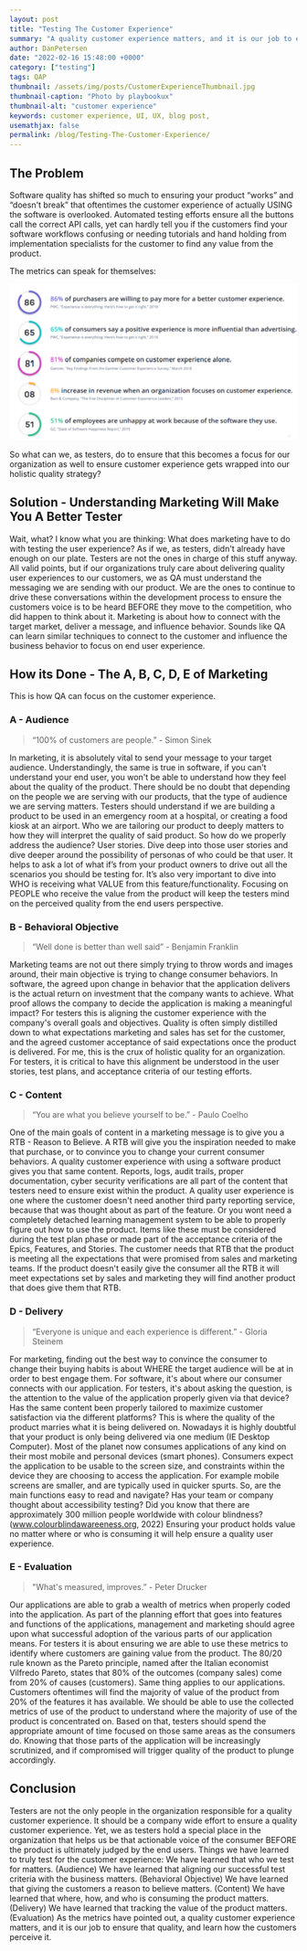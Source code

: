 ```yaml
---
layout: post
title: "Testing The Customer Experience"
summary: "A quality customer experience matters, and it is our job to ensure that quality, and learn how the customers perceive it."
author: DanPetersen
date: "2022-02-16 15:48:00 +0000"
category: ["testing"]
tags: QAP
thumbnail: /assets/img/posts/CustomerExperienceThumbnail.jpg
thumbnail-caption: "Photo by playbookux"
thumbnail-alt: "customer experience"
keywords: customer experience, UI, UX, blog post,
usemathjax: false
permalink: /blog/Testing-The-Customer-Experience/
---
```


## The Problem
Software quality has shifted so much to ensuring your product “works” and “doesn't break” that oftentimes the customer experience of actually USING the software is overlooked. Automated testing efforts ensure all the buttons call the correct API calls, yet can hardly tell you if the customers find your software workflows confusing or needing tutorials and hand holding from implementation specialists for the customer to find any value from the product.

The metrics can speak for themselves:

![Customer Expereince Metrics](/assets/img/posts/CustomerExperienceMetrics.png)

So what can we, as testers, do to ensure that this becomes a focus for our organization as well to ensure customer experience gets wrapped into our holistic quality strategy?

## Solution - Understanding Marketing Will Make You A Better Tester
Wait, what? I know what you are thinking:
What does marketing have to do with testing the user experience? 
As if we, as testers, didn't already have enough on our plate. 
Testers are not the ones in charge of this stuff anyway.
All valid points, but if our organizations truly care about delivering quality user experiences to our customers, we as QA must understand the messaging we are sending with our product. We are the ones to continue to drive these conversations within the development process to ensure the customers voice is to be heard BEFORE they move to the competition, who did happen to think about it. 
Marketing is about how to connect with the target market, deliver a message, and influence behavior. Sounds like QA can learn similar techniques to connect to the customer and influence the business behavior to focus on end user experience.

## How its Done - The A, B, C, D, E of Marketing 
This is how QA can focus on the customer experience.

### A - Audience
> “100% of customers are people.” - Simon Sinek

In marketing, it is absolutely vital to send your message to your target audience. Understandingly, the same is true in software, if you can't understand your end user, you won't be able to understand how they feel about the quality of the product. There should be no doubt that depending on the people we are serving with our products, that the type of audience we are serving matters. Testers should understand if we are building a product to be used in an emergency room at a hospital, or creating a food kiosk at an airport. Who we are tailoring our product to deeply matters to how they will interpret the quality of said product. 
So how do we properly address the audience? User stories. Dive deep into those user stories and dive deeper around the possibility of personas of who could be that user. It helps to ask a lot of what if’s from your product owners to drive out all the scenarios you should be testing for. It’s also very important to dive into WHO is receiving what VALUE from this feature/functionality. Focusing on PEOPLE who receive the value from the product will keep the testers mind on the perceived quality from the end users perspective. 

### B - Behavioral Objective
> “Well done is better than well said” - Benjamin Franklin

Marketing teams are not out there simply trying to throw words and images around, their main objective is trying to change consumer behaviors. In software, the agreed upon change in behavior that the application delivers is the actual return on investment that the company wants to achieve. What proof allows the company to decide the application is making a meaningful impact? For testers this is aligning the customer experience with the company's overall goals and objectives. Quality is often simply distilled down to what expectations marketing and sales has set for the customer, and the agreed customer acceptance of said expectations once the product is delivered. For me, this is the crux of holistic quality for an organization. For testers, it is critical to have this alignment be understood in the user stories, test plans, and acceptance criteria of our testing efforts.

### C - Content
> “You are what you believe yourself to be.” - Paulo Coelho

One of the main goals of content in a marketing message is to give you a RTB - Reason to Believe. A RTB will give you the inspiration needed to make that purchase, or to convince you to change your current consumer behaviors. A quality customer experience with using a software product gives you that same content. Reports, logs, audit trails, proper documentation, cyber security verifications are all part of the content that testers need to ensure exist within the product. A quality user experience is one where the customer doesn't need another third party reporting service, because that was thought about as part of the feature. Or you wont need a completely detached learning management system to be able to properly figure out how to use the product. Items like these must be considered during the test plan phase or made part of the acceptance criteria of the Epics, Features, and Stories. The customer needs that RTB that the product is meeting all the expectations that were promised from sales and marketing teams. If the product doesn't easily give the consumer all the RTB it will meet expectations set by sales and marketing they will find another product that does give them that RTB.

### D - Delivery
> “Everyone is unique and each experience is different.” - Gloria Steinem

For marketing, finding out the best way to convince the consumer to change their buying habits is about WHERE the target audience will be at in order to best engage them. For software, it's about where our consumer connects with our application. For testers, it's about asking the question, is the attention to the value of the application properly given via that device? Has the same content been properly tailored to maximize customer satisfaction via the different platforms? This is where the quality of the product marries what it is being delivered on. Nowadays it is highly doubtful that your product is only being delivered via one medium (IE Desktop Computer). Most of the planet now consumes applications of any kind on their most mobile and personal devices (smart phones). Consumers expect the application to be usable to the screen size, and constraints within the device they are choosing to access the application. For example mobile screens are smaller, and are typically used in quicker spurts. So, are the main functions easy to read and navigate? Has your team or company thought about accessibility testing? Did you know that there are approximately 300 million people worldwide with colour blindness? (www.colourblindawareeness.org, 2022) Ensuring your product holds value no matter where or who is consuming it will help ensure a quality user experience.

### E - Evaluation
> "What's measured, improves.” - Peter Drucker

Our applications are able to grab a wealth of metrics when properly coded into the application. As part of the planning effort that goes into features and functions of the applications, management and marketing should agree upon what successful adoption of the various parts of our application means. For testers it is about ensuring we are able to use these metrics to identify where customers are gaining value from the product. The 80/20 rule known as the Pareto principle, named after the Italian economist Vilfredo Pareto, states that 80% of the outcomes (company sales) come from 20% of causes (customers). Same thing applies to our applications. Customers oftentimes will find the majority of value of the product from 20% of the features it has available. We should be able to use the collected metrics of use of the product to understand where the majority of use of the product is concentrated on. Based on that, testers should spend the appropriate amount of time focused on those same areas as the consumers do. Knowing that those parts of the application will be increasingly scrutinized, and if compromised will trigger quality of the product to plunge accordingly. 

## Conclusion
Testers are not the only people in the organization responsible for a quality customer experience. It should be a company wide effort to ensure a quality customer experience. Yet, we as testers hold a special place in the organization that helps us be that actionable voice of the consumer BEFORE the product is ultimately judged by the end users. Things we have learned to truly test for the customer experience:
We have learned that who we test for matters. (Audience)
We have learned that aligning our successful test criteria with the business matters. (Behavioral Objective)
We have learned that giving the customers a reason to believe matters. (Content)
We have learned that where, how, and who is consuming the product matters. (Delivery)
We have learned that tracking the value of the product matters. (Evaluation)
As the metrics have pointed out, a quality customer experience matters, and it is our job to ensure that quality, and learn how the customers perceive it.


